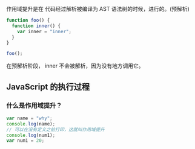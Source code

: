 作用域提升是在 代码经过解析被编译为 AST 语法树的时候，进行的。(预解析)

```js
function foo() {
  function inner() {
    var inner = "inner";
  }
}

foo();
```

在预解析阶段， inner 不会被解析，因为没有地方调用它。

## JavaScript 的执行过程

### 什么是作用域提升？

```js
var name = "why";
console.log(name);
// 可以在没有定义之前打印，这就叫作用域提升
console.log(num1);
var num1 = 20;
```
